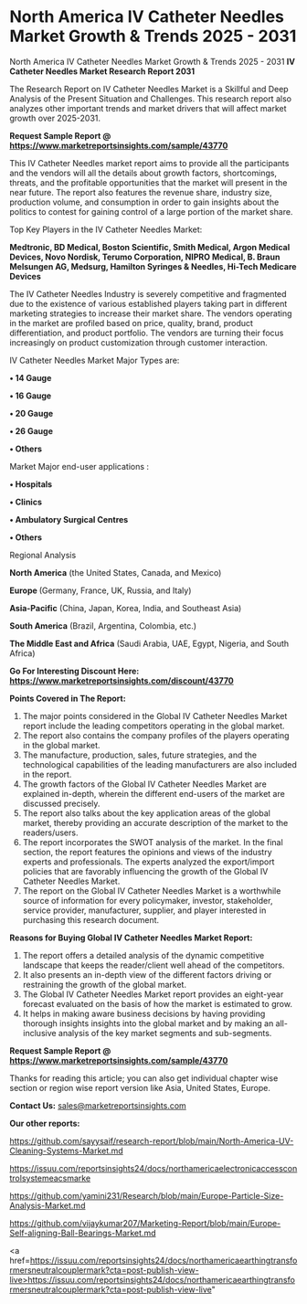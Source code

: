 # North America IV Catheter Needles Market Growth & Trends 2025 - 2031
North America IV Catheter Needles Market Growth & Trends 2025 - 2031
<strong>IV Catheter Needles Market Research Report 2031</strong>

The Research Report on IV Catheter Needles Market is a Skillful and Deep Analysis of the Present Situation and Challenges. This research report also analyzes other important trends and market drivers that will affect market growth over 2025-2031.

<strong>Request Sample Report @ <a href=https://www.marketreportsinsights.com/sample/43770>https://www.marketreportsinsights.com/sample/43770</a></strong>

This IV Catheter Needles market report aims to provide all the participants and the vendors will all the details about growth factors, shortcomings, threats, and the profitable opportunities that the market will present in the near future. The report also features the revenue share, industry size, production volume, and consumption in order to gain insights about the politics to contest for gaining control of a large portion of the market share.

Top Key Players in the IV Catheter Needles Market:

<strong>Medtronic, BD Medical, Boston Scientific, Smith Medical, Argon Medical Devices, Novo Nordisk, Terumo Corporation, NIPRO Medical, B. Braun Melsungen AG, Medsurg, Hamilton Syringes & Needles, Hi-Tech Medicare Devices</strong>

The IV Catheter Needles Industry is severely competitive and fragmented due to the existence of various established players taking part in different marketing strategies to increase their market share. The vendors operating in the market are profiled based on price, quality, brand, product differentiation, and product portfolio. The vendors are turning their focus increasingly on product customization through customer interaction.

IV Catheter Needles Market Major Types are:

<strong>•  14 Gauge

•  16 Gauge

•  20 Gauge

•  26 Gauge

•  Others</strong>

Market Major end-user applications :

<strong>•  Hospitals

•  Clinics

•  Ambulatory Surgical Centres

•  Others</strong>

Regional Analysis

</u><strong><b>North America</b></strong> (the United States, Canada, and Mexico)

<strong><b>Europe </b></strong>(Germany, France, UK, Russia, and Italy)

<strong><b>Asia-Pacific</b></strong> (China, Japan, Korea, India, and Southeast Asia)

<strong><b>South America</b></strong> (Brazil, Argentina, Colombia, etc.)

<strong><b>The Middle East and Africa</b></strong> (Saudi Arabia, UAE, Egypt, Nigeria, and South Africa)

<strong>Go For Interesting Discount Here: <a href=https://www.marketreportsinsights.com/discount/43770>https://www.marketreportsinsights.com/discount/43770</a></strong>

<strong>Points Covered in The Report:</strong>
<ol>
  <li>The major points considered in the Global IV Catheter Needles Market report include the leading competitors operating in the global market.</li>
  <li>The report also contains the company profiles of the players operating in the global market.</li>
  <li>The manufacture, production, sales, future strategies, and the technological capabilities of the leading manufacturers are also included in the report.</li>
  <li>The growth factors of the Global IV Catheter Needles Market are explained in-depth, wherein the different end-users of the market are discussed precisely.</li>
  <li>The report also talks about the key application areas of the global market, thereby providing an accurate description of the market to the readers/users.</li>
  <li>The report incorporates the SWOT analysis of the market. In the final section, the report features the opinions and views of the industry experts and professionals. The experts analyzed the export/import policies that are favorably influencing the growth of the Global IV Catheter Needles Market.</li>
  <li>The report on the Global IV Catheter Needles Market is a worthwhile source of information for every policymaker, investor, stakeholder, service provider, manufacturer, supplier, and player interested in purchasing this research document.</li>
</ol>
<strong>Reasons for Buying Global IV Catheter Needles Market Report:</strong>

<ol>
  <li>The report offers a detailed analysis of the dynamic competitive landscape that keeps the reader/client well ahead of the competitors.</li>
  <li>It also presents an in-depth view of the different factors driving or restraining the growth of the global market.</li>
  <li>The Global IV Catheter Needles Market report provides an eight-year forecast evaluated on the basis of how the market is estimated to grow.</li>
  <li>It helps in making aware business decisions by having providing thorough insights insights into the global market and by making an all-inclusive analysis of the key market segments and sub-segments.</li>
</ol>
<strong>Request Sample Report @ <a href=https://www.marketreportsinsights.com/sample/43770>https://www.marketreportsinsights.com/sample/43770</a></strong>


Thanks for reading this article; you can also get individual chapter wise section or region wise report version like Asia, United States, Europe.

<strong>Contact Us:</strong>
sales@marketreportsinsights.com

<strong>Our other reports:</strong>

<a href=https://github.com/sayysaif/research-report/blob/main/North-America-UV-Cleaning-Systems-Market.md>https://github.com/sayysaif/research-report/blob/main/North-America-UV-Cleaning-Systems-Market.md</a>

<a href=https://issuu.com/reportsinsights24/docs/northamericaelectronicaccesscontrolsystemeacsmarke>https://issuu.com/reportsinsights24/docs/northamericaelectronicaccesscontrolsystemeacsmarke</a>

<a href=https://github.com/yamini231/Research/blob/main/Europe-Particle-Size-Analysis-Market.md>https://github.com/yamini231/Research/blob/main/Europe-Particle-Size-Analysis-Market.md</a>

<a href=https://github.com/vijaykumar207/Marketing-Report/blob/main/Europe-Self-aligning-Ball-Bearings-Market.md>https://github.com/vijaykumar207/Marketing-Report/blob/main/Europe-Self-aligning-Ball-Bearings-Market.md</a>

<a href=https://issuu.com/reportsinsights24/docs/northamericaearthingtransformersneutralcouplermark?cta=post-publish-view-live>https://issuu.com/reportsinsights24/docs/northamericaearthingtransformersneutralcouplermark?cta=post-publish-view-live</a>"

